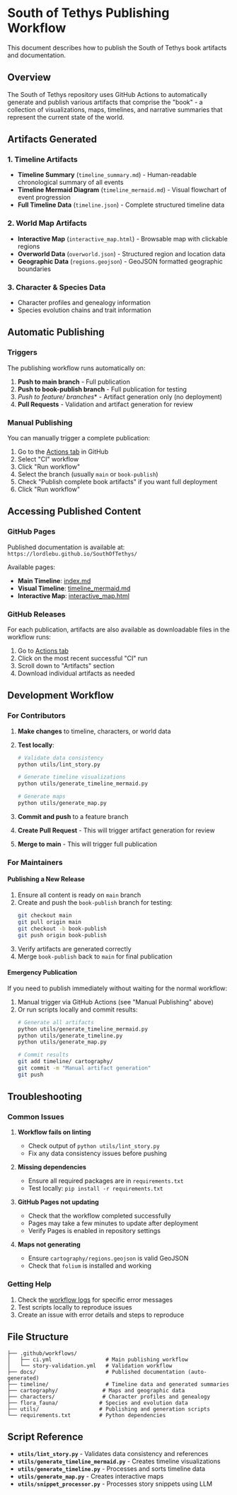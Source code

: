 # South of Tethys Publishing Workflow

This document describes how to publish the South of Tethys book artifacts and documentation.

## Overview

The South of Tethys repository uses GitHub Actions to automatically generate and publish various artifacts that comprise the "book" - a collection of visualizations, maps, timelines, and narrative summaries that represent the current state of the world.

## Artifacts Generated

### 1. Timeline Artifacts
- **Timeline Summary** (`timeline_summary.md`) - Human-readable chronological summary of all events
- **Timeline Mermaid Diagram** (`timeline_mermaid.md`) - Visual flowchart of event progression
- **Full Timeline Data** (`timeline.json`) - Complete structured timeline data

### 2. World Map Artifacts  
- **Interactive Map** (`interactive_map.html`) - Browsable map with clickable regions
- **Overworld Data** (`overworld.json`) - Structured region and location data
- **Geographic Data** (`regions.geojson`) - GeoJSON formatted geographic boundaries

### 3. Character & Species Data
- Character profiles and genealogy information
- Species evolution chains and trait information

## Automatic Publishing

### Triggers
The publishing workflow runs automatically on:

1. **Push to main branch** - Full publication
2. **Push to book-publish branch** - Full publication for testing
3. **Push to feature/* branches** - Artifact generation only (no deployment)
4. **Pull Requests** - Validation and artifact generation for review

### Manual Publishing
You can manually trigger a complete publication:

1. Go to the [Actions tab](../../actions) in GitHub
2. Select "CI" workflow
3. Click "Run workflow"
4. Select the branch (usually `main` or `book-publish`)
5. Check "Publish complete book artifacts" if you want full deployment
6. Click "Run workflow"

## Accessing Published Content

### GitHub Pages
Published documentation is available at: `https://lordlebu.github.io/SouthOfTethys/`

Available pages:
- **Main Timeline**: [index.md](https://lordlebu.github.io/SouthOfTethys/) 
- **Visual Timeline**: [timeline_mermaid.md](https://lordlebu.github.io/SouthOfTethys/timeline_mermaid.html)
- **Interactive Map**: [interactive_map.html](https://lordlebu.github.io/SouthOfTethys/interactive_map.html)

### GitHub Releases
For each publication, artifacts are also available as downloadable files in the workflow runs:

1. Go to [Actions tab](../../actions)
2. Click on the most recent successful "CI" run
3. Scroll down to "Artifacts" section
4. Download individual artifacts as needed

## Development Workflow

### For Contributors

1. **Make changes** to timeline, characters, or world data
2. **Test locally**:
   ```bash
   # Validate data consistency
   python utils/lint_story.py
   
   # Generate timeline visualizations
   python utils/generate_timeline_mermaid.py
   
   # Generate maps
   python utils/generate_map.py
   ```

3. **Commit and push** to a feature branch
4. **Create Pull Request** - This will trigger artifact generation for review
5. **Merge to main** - This will trigger full publication

### For Maintainers

#### Publishing a New Release
1. Ensure all content is ready on `main` branch
2. Create and push the `book-publish` branch for testing:
   ```bash
   git checkout main
   git pull origin main
   git checkout -b book-publish
   git push origin book-publish
   ```
3. Verify artifacts are generated correctly
4. Merge `book-publish` back to `main` for final publication

#### Emergency Publication
If you need to publish immediately without waiting for the normal workflow:

1. Manual trigger via GitHub Actions (see "Manual Publishing" above)
2. Or run scripts locally and commit results:
   ```bash
   # Generate all artifacts
   python utils/generate_timeline_mermaid.py
   python utils/generate_timeline.py  
   python utils/generate_map.py
   
   # Commit results
   git add timeline/ cartography/
   git commit -m "Manual artifact generation"
   git push
   ```

## Troubleshooting

### Common Issues

1. **Workflow fails on linting**
   - Check output of `python utils/lint_story.py`
   - Fix any data consistency issues before pushing

2. **Missing dependencies**
   - Ensure all required packages are in `requirements.txt`
   - Test locally: `pip install -r requirements.txt`

3. **GitHub Pages not updating**
   - Check that the workflow completed successfully
   - Pages may take a few minutes to update after deployment
   - Verify Pages is enabled in repository settings

4. **Maps not generating**
   - Ensure `cartography/regions.geojson` is valid GeoJSON
   - Check that `folium` is installed and working

### Getting Help

1. Check the [workflow logs](../../actions) for specific error messages
2. Test scripts locally to reproduce issues
3. Create an issue with error details and steps to reproduce

## File Structure

```
├── .github/workflows/
│   ├── ci.yml                 # Main publishing workflow
│   └── story-validation.yml   # Validation workflow
├── docs/                      # Published documentation (auto-generated)
├── timeline/                  # Timeline data and generated summaries
├── cartography/              # Maps and geographic data
├── characters/               # Character profiles and genealogy
├── flora_fauna/             # Species and evolution data
├── utils/                   # Publishing and generation scripts
└── requirements.txt         # Python dependencies
```

## Script Reference

- **`utils/lint_story.py`** - Validates data consistency and references
- **`utils/generate_timeline_mermaid.py`** - Creates timeline visualizations
- **`utils/generate_timeline.py`** - Processes and sorts timeline data
- **`utils/generate_map.py`** - Creates interactive maps
- **`utils/snippet_processor.py`** - Processes story snippets using LLM